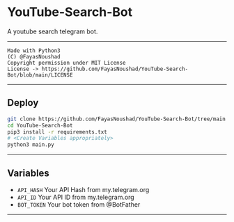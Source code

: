 # YouTube-Search-Bot

A youtube search telegram bot.

---

```
Made with Python3
(C) @FayasNoushad
Copyright permission under MIT License
License -> https://github.com/FayasNoushad/YouTube-Search-Bot/blob/main/LICENSE
```

---

## Deploy

```sh
git clone https://github.com/FayasNoushad/YouTube-Search-Bot/tree/main
cd YouTube-Search-Bot
pip3 install -r requirements.txt
# <Create Variables appropriately>
python3 main.py
```

---

## Variables

- `API_HASH` Your API Hash from my.telegram.org
- `API_ID` Your API ID from my.telegram.org
- `BOT_TOKEN` Your bot token from @BotFather

---
